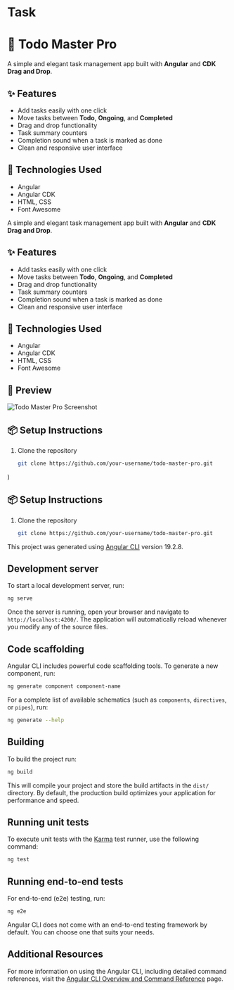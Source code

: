 # Task
# 🧠 Todo Master Pro

A simple and elegant task management app built with **Angular** and **CDK Drag and Drop**.

## ✨ Features

- Add tasks easily with one click
- Move tasks between **Todo**, **Ongoing**, and **Completed**
- Drag and drop functionality
- Task summary counters
- Completion sound when a task is marked as done
- Clean and responsive user interface

## 🚀 Technologies Used

- Angular
- Angular CDK
- HTML, CSS
- Font Awesome


A simple and elegant task management app built with **Angular** and **CDK Drag and Drop**.

## ✨ Features

- Add tasks easily with one click
- Move tasks between **Todo**, **Ongoing**, and **Completed**
- Drag and drop functionality
- Task summary counters
- Completion sound when a task is marked as done
- Clean and responsive user interface

## 🚀 Technologies Used

- Angular
- Angular CDK
- HTML, CSS
- Font Awesome

## 📸 Preview

![Todo Master Pro Screenshot](./screenshot.png)

## 📦 Setup Instructions

1. Clone the repository  
   ```bash
   git clone https://github.com/your-username/todo-master-pro.git
)

## 📦 Setup Instructions

1. Clone the repository  
   ```bash
   git clone https://github.com/your-username/todo-master-pro.git

This project was generated using [Angular CLI](https://github.com/angular/angular-cli) version 19.2.8.

## Development server

To start a local development server, run:

```bash
ng serve
```

Once the server is running, open your browser and navigate to `http://localhost:4200/`. The application will automatically reload whenever you modify any of the source files.

## Code scaffolding

Angular CLI includes powerful code scaffolding tools. To generate a new component, run:

```bash
ng generate component component-name
```

For a complete list of available schematics (such as `components`, `directives`, or `pipes`), run:

```bash
ng generate --help
```

## Building

To build the project run:

```bash
ng build
```

This will compile your project and store the build artifacts in the `dist/` directory. By default, the production build optimizes your application for performance and speed.

## Running unit tests

To execute unit tests with the [Karma](https://karma-runner.github.io) test runner, use the following command:

```bash
ng test
```

## Running end-to-end tests

For end-to-end (e2e) testing, run:

```bash
ng e2e
```

Angular CLI does not come with an end-to-end testing framework by default. You can choose one that suits your needs.

## Additional Resources

For more information on using the Angular CLI, including detailed command references, visit the [Angular CLI Overview and Command Reference](https://angular.dev/tools/cli) page.
